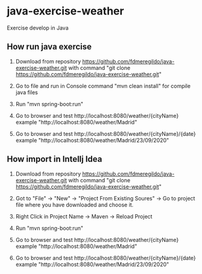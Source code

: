 # java-exercise-weather
Exercise develop in Java


How run java exercise
-------------------------
1. Download from repository https://github.com/fdmeregildo/java-exercise-weather.git with command "git clone https://github.com/fdmeregildo/java-exercise-weather.git"

2. Go to file and run in Console command "mvn clean install" for compile java files

3. Run "mvn spring-boot:run"

4. Go to browser and test http://localhost:8080/weather/{cityName} example "http://localhost:8080/weather/Madrid"

5. Go to browser and test http://localhost:8080/weather/{cityName}/{date} example "http://localhost:8080/weather/Madrid/23/09/2020"


How import in Intellj Idea
---------------------------
1. Download from repository https://github.com/fdmeregildo/java-exercise-weather.git with command "git clone https://github.com/fdmeregildo/java-exercise-weather.git"

2. Got to "File" -> "New" -> "Project From Existing Soures" -> Go to project file where you have downloaded and choose it.

3. Right Click in Project Name -> Maven -> Reload Project

4. Run "mvn spring-boot:run"

5. Go to browser and test http://localhost:8080/weather/{cityName} example "http://localhost:8080/weather/Madrid"

6. Go to browser and test http://localhost:8080/weather/{cityName}/{date} example "http://localhost:8080/weather/Madrid/23/09/2020"
